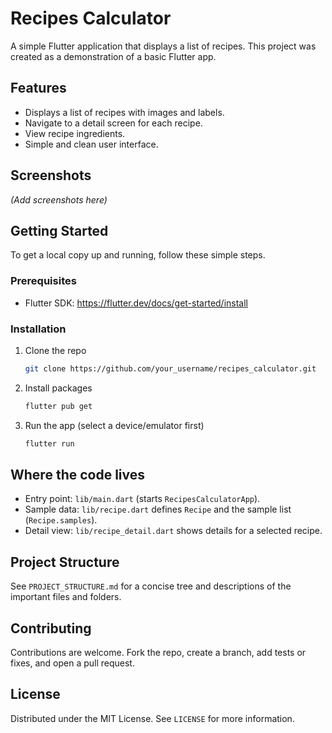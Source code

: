 # Recipes Calculator

A simple Flutter application that displays a list of recipes. This project was created as a demonstration of a basic Flutter app.

## Features

- Displays a list of recipes with images and labels.
- Navigate to a detail screen for each recipe.
- View recipe ingredients.
- Simple and clean user interface.

## Screenshots

*(Add screenshots here)*

## Getting Started

To get a local copy up and running, follow these simple steps.

### Prerequisites

- Flutter SDK: https://flutter.dev/docs/get-started/install

### Installation

1. Clone the repo
   ```sh
   git clone https://github.com/your_username/recipes_calculator.git
   ```
2. Install packages
   ```sh
   flutter pub get
   ```
3. Run the app (select a device/emulator first)
   ```sh
   flutter run
   ```

## Where the code lives

- Entry point: `lib/main.dart` (starts `RecipesCalculatorApp`).
- Sample data: `lib/recipe.dart` defines `Recipe` and the sample list (`Recipe.samples`).
- Detail view: `lib/recipe_detail.dart` shows details for a selected recipe.

## Project Structure

See `PROJECT_STRUCTURE.md` for a concise tree and descriptions of the important files and folders.

## Contributing

Contributions are welcome. Fork the repo, create a branch, add tests or fixes, and open a pull request.

## License

Distributed under the MIT License. See `LICENSE` for more information.